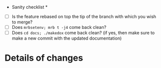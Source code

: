 * Sanity checklist *
- [ ] Is the feature rebased on top the tip of the branch with which you wish to merge?
- [ ] Does `mrbsetenv; mrb t -j4` come back clean?
- [ ] Does `cd docs; ./makedox` come back clean? (if yes, then make sure to make a new commit with the updated documentation)

# Details of changes
